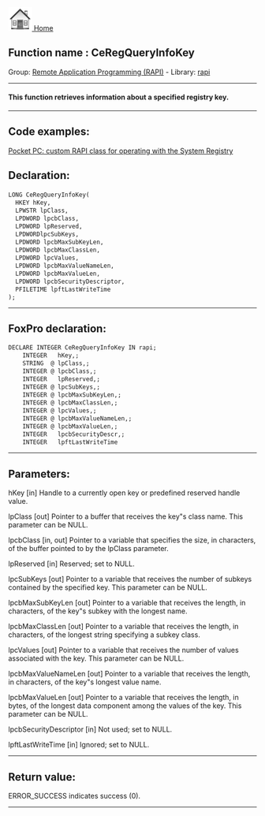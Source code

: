[<img src="../../images/home.png"> Home ](https://github.com/VFPX/Win32API)  

## Function name : CeRegQueryInfoKey
Group: [Remote Application Programming (RAPI)](../../functions_group.md#Remote_Application_Programming_(RAPI))  -  Library: [rapi](../../libraries.md#rapi)  
***  


#### This function retrieves information about a specified registry key.
***  


## Code examples:
[Pocket PC: custom RAPI class for operating with the System Registry](../../samples/sample_441.md)  

## Declaration:
```foxpro  
LONG CeRegQueryInfoKey(
  HKEY hKey,
  LPWSTR lpClass,
  LPDWORD lpcbClass,
  LPDWORD lpReserved,
  LPDWORDlpcSubKeys,
  LPDWORD lpcbMaxSubKeyLen,
  LPDWORD lpcbMaxClassLen,
  LPDWORD lpcValues,
  LPDWORD lpcbMaxValueNameLen,
  LPDWORD lpcbMaxValueLen,
  LPDWORD lpcbSecurityDescriptor,
  PFILETIME lpftLastWriteTime
);  
```  
***  


## FoxPro declaration:
```foxpro  
DECLARE INTEGER CeRegQueryInfoKey IN rapi;
	INTEGER   hKey,;
	STRING  @ lpClass,;
	INTEGER @ lpcbClass,;
	INTEGER   lpReserved,;
	INTEGER @ lpcSubKeys,;
	INTEGER @ lpcbMaxSubKeyLen,;
	INTEGER @ lpcbMaxClassLen,;
	INTEGER @ lpcValues,;
	INTEGER @ lpcbMaxValueNameLen,;
	INTEGER @ lpcbMaxValueLen,;
	INTEGER   lpcbSecurityDescr,;
	INTEGER   lpftLastWriteTime  
```  
***  


## Parameters:
hKey 
[in] Handle to a currently open key or predefined reserved handle value.

lpClass 
[out] Pointer to a buffer that receives the key"s class name. This parameter can be NULL. 

lpcbClass 
[in, out] Pointer to a variable that specifies the size, in characters, of the buffer pointed to by the lpClass parameter.

lpReserved 
[in] Reserved; set to NULL. 

lpcSubKeys 
[out] Pointer to a variable that receives the number of subkeys contained by the specified key. This parameter can be NULL. 

lpcbMaxSubKeyLen 
[out] Pointer to a variable that receives the length, in characters, of the key"s subkey with the longest name.

lpcbMaxClassLen 
[out] Pointer to a variable that receives the length, in characters, of the longest string specifying a subkey class.

lpcValues 
[out] Pointer to a variable that receives the number of values associated with the key. This parameter can be NULL. 

lpcbMaxValueNameLen 
[out] Pointer to a variable that receives the length, in characters, of the key"s longest value name. 

lpcbMaxValueLen 
[out] Pointer to a variable that receives the length, in bytes, of the longest data component among the values of the key. This parameter can be NULL. 

lpcbSecurityDescriptor 
[in] Not used; set to NULL. 

lpftLastWriteTime 
[in] Ignored; set to NULL.   
***  


## Return value:
ERROR_SUCCESS indicates success (0).  
***  

